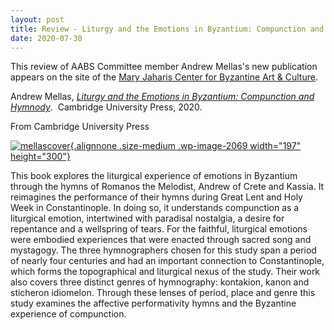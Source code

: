 ```yaml
---
layout: post
title: Review - Liturgy and the Emotions in Byzantium: Compunction and Hymnody
date: 2020-07-30
---
```


This review of AABS Committee member Andrew Mellas's new publication
appears on the site of the [Mary Jaharis Center for Byzantine Art &
Culture](https://maryjahariscenter.org/).

Andrew Mellas,
*[Liturgy and the Emotions in Byzantium: Compunction and
Hymnody](https://www.cambridge.org/us/academic/subjects/religion/church-history/liturgy-and-emotions-byzantium-compunction-and-hymnody?format=HB&isbn=9781108487597)*. 
Cambridge University Press, 2020.

From Cambridge University
Press

[![mellascover](http://www.aabs.org.au//wp-content/uploads/wp-content/uploads/2020/05/mellascover-197x300.png){.alignnone
.size-medium .wp-image-2069 width="197"
height="300"}](http://www.aabs.org.au//wp-content/uploads/wp-content/uploads/2020/05/mellascover.png)

This
book explores the liturgical experience of emotions in Byzantium through
the hymns of Romanos the Melodist, Andrew of Crete and Kassia. It
reimagines the performance of their hymns during Great Lent and Holy
Week in Constantinople. In doing so, it understands compunction as a
liturgical emotion, intertwined with paradisal nostalgia, a desire for
repentance and a wellspring of tears. For the faithful, liturgical
emotions were embodied experiences that were enacted through sacred song
and mystagogy. The three hymnographers chosen for this study span a
period of nearly four centuries and had an important connection to
Constantinople, which forms the topographical and liturgical nexus of
the study. Their work also covers three distinct genres of hymnography:
kontakion, kanon and sticheron idiomelon. Through these lenses of
period, place and genre this study examines the affective performativity
hymns and the Byzantine experience of compunction.
